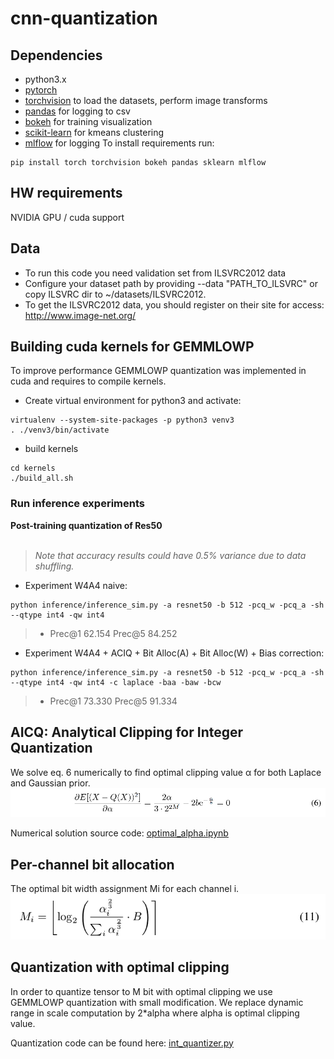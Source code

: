 # cnn-quantization

## Dependencies
- python3.x
- [pytorch](<http://www.pytorch.org>)
- [torchvision](<https://github.com/pytorch/vision>) to load the datasets, perform image transforms
- [pandas](<http://pandas.pydata.org/>) for logging to csv
- [bokeh](<http://bokeh.pydata.org>) for training visualization
- [scikit-learn](https://scikit-learn.org) for kmeans clustering
- [mlflow](https://mlflow.org/) for logging
To install requirements run:
```
pip install torch torchvision bokeh pandas sklearn mlflow
```

## HW requirements
NVIDIA GPU / cuda support

## Data
- To run this code you need validation set from ILSVRC2012 data
- Configure your dataset path by providing --data "PATH_TO_ILSVRC" or copy ILSVRC dir to ~/datasets/ILSVRC2012.
- To get the ILSVRC2012 data, you should register on their site for access: <http://www.image-net.org/>

## Building cuda kernels for GEMMLOWP
To improve performance GEMMLOWP quantization was implemented in cuda and requires to compile kernels.

- Create virtual environment for python3 and activate:
```
virtualenv --system-site-packages -p python3 venv3
. ./venv3/bin/activate
```
- build kernels
```
cd kernels
./build_all.sh
```

### Run inference experiments
**Post-training quantization of Res50**<br/><br/>
>*Note that accuracy results could have 0.5% variance due to data shuffling.*

- Experiment W4A4 naive:
```
python inference/inference_sim.py -a resnet50 -b 512 -pcq_w -pcq_a -sh --qtype int4 -qw int4
```
>* Prec@1 62.154 Prec@5 84.252

- Experiment W4A4 + ACIQ + Bit Alloc(A) + Bit Alloc(W) + Bias correction:
```
python inference/inference_sim.py -a resnet50 -b 512 -pcq_w -pcq_a -sh --qtype int4 -qw int4 -c laplace -baa -baw -bcw
```
>* Prec@1 73.330 Prec@5 91.334



## AICQ: Analytical Clipping for Integer Quantization

We solve eq. 6 numerically to find optimal clipping value &alpha; for both Laplace and Gaussian prior.<br/>
![eq-6](fig/opt_clipping-eq-6.png)

Numerical solution source code: 
[optimal_alpha.ipynb](optimal_alpha.ipynb)

## Per-channel bit allocation

The optimal bit width assignment Mi for each channel i.<br/>
![eq-6](fig/bit_alloc-eq-11.png)


## Quantization with optimal clipping
In order to quantize tensor to M bit with optimal clipping we use GEMMLOWP quantization with small modification. We replace dynamic range in scale computation by 2*alpha where alpha is optimal clipping value.

Quantization code can be found here: 
[int_quantizer.py](pytorch_quantizer/quantization/qtypes/int_quantizer.py)
